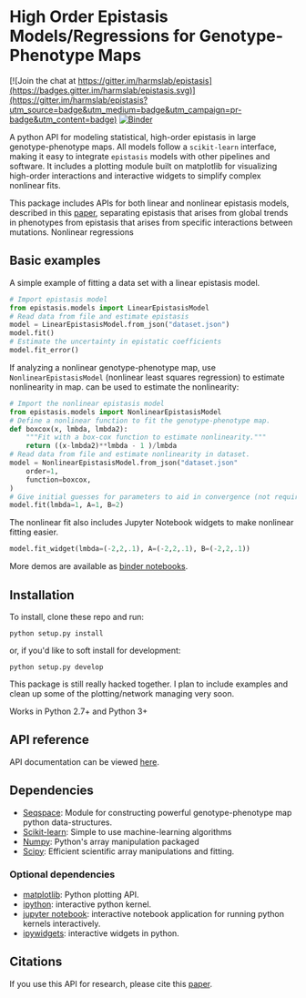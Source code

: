 # High Order Epistasis Models/Regressions for Genotype-Phenotype Maps

[![Join the chat at https://gitter.im/harmslab/epistasis](https://badges.gitter.im/harmslab/epistasis.svg)](https://gitter.im/harmslab/epistasis?utm_source=badge&utm_medium=badge&utm_campaign=pr-badge&utm_content=badge)
[![Binder](http://mybinder.org/badge.svg)](http://mybinder.org:/repo/harmslab/epistasis)

A python API for modeling statistical, high-order epistasis in large genotype-phenotype maps. All models follow a `scikit-learn` interface, making it easy to integrate `epistasis` models with other pipelines and software. It includes a plotting module built on matplotlib for visualizing high-order interactions and interactive widgets to simplify complex nonlinear fits.

This package includes APIs for both linear and nonlinear epistasis models, described in this [paper](), separating epistasis that arises from global trends in phenotypes from epistasis that arises from specific interactions between mutations. Nonlinear regressions

## Basic examples

A simple example of fitting a data set with a linear epistasis model.  
```python
# Import epistasis model
from epistasis.models import LinearEpistasisModel
# Read data from file and estimate epistasis
model = LinearEpistasisModel.from_json("dataset.json")
model.fit()
# Estimate the uncertainty in epistatic coefficients
model.fit_error()
```

If analyzing a nonlinear genotype-phenotype map, use `NonlinearEpistasisModel`
(nonlinear least squares regression) to estimate nonlinearity in map.
can be used to estimate the nonlinearity:
```python
# Import the nonlinear epistasis model
from epistasis.models import NonlinearEpistasisModel
# Define a nonlinear function to fit the genotype-phenotype map.
def boxcox(x, lmbda, lmbda2):
    """Fit with a box-cox function to estimate nonlinearity."""
    return ((x-lmbda2)**lmbda - 1 )/lmbda
# Read data from file and estimate nonlinearity in dataset.
model = NonlinearEpistasisModel.from_json("dataset.json"
    order=1,
    function=boxcox,
)
# Give initial guesses for parameters to aid in convergence (not required).
model.fit(lmbda=1, A=1, B=2)
```

The nonlinear fit also includes Jupyter Notebook widgets to make nonlinear fitting
easier.
```python
model.fit_widget(lmbda=(-2,2,.1), A=(-2,2,.1), B=(-2,2,.1))
```

More demos are available as [binder notebooks]().

## Installation

To install, clone these repo and run:

```python setup.py install```

or, if you'd like to soft install for development:

```python setup.py develop```

This package is still really hacked together. I plan to include examples and clean up some of the plotting/network managing very soon.

Works in Python 2.7+ and Python 3+

## API reference

API documentation can be viewed [here](http://epistasis.readthedocs.io/).

## Dependencies

* [Seqspace](https://github.com/harmslab/seqspace): Module for constructing powerful genotype-phenotype map python data-structures.
* [Scikit-learn](http://scikit-learn.org/stable/): Simple to use machine-learning algorithms
* [Numpy](http://www.numpy.org/): Python's array manipulation packaged
* [Scipy](http://www.scipy.org/): Efficient scientific array manipulations and fitting.

### Optional dependencies

* [matplotlib](): Python plotting API.
* [ipython](): interactive python kernel.
* [jupyter notebook](): interactive notebook application for running python kernels interactively.   
* [ipywidgets](): interactive widgets in python.

## Citations
If you use this API for research, please cite this [paper](http://biorxiv.org/content/early/2016/08/30/072256).

